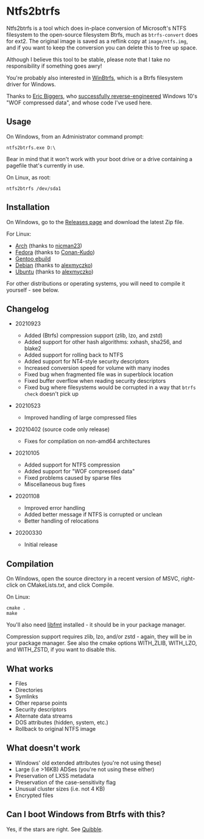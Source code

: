 Ntfs2btrfs
==========

Ntfs2btrfs is a tool which does in-place conversion of Microsoft's NTFS
filesystem to the open-source filesystem Btrfs, much as `btrfs-convert`
does for ext2. The original image is saved as a reflink copy at
`image/ntfs.img`, and if you want to keep the conversion you can delete
this to free up space.

Although I believe this tool to be stable, please note that I take no
responsibility if something goes awry!

You're probably also interested in [WinBtrfs](https://github.com/maharmstone/btrfs),
which is a Btrfs filesystem driver for Windows.

Thanks to [Eric Biggers](https://github.com/ebiggers), who [successfully reverse-engineered](https://github.com/ebiggers/ntfs-3g-system-compression/) Windows 10's
"WOF compressed data", and whose code I've used here.

Usage
-----

On Windows, from an Administrator command prompt:

`ntfs2btrfs.exe D:\`

Bear in mind that it won't work with your boot drive or a drive containing a
pagefile that's currently in use.

On Linux, as root:

`ntfs2btrfs /dev/sda1`

Installation
------------

On Windows, go to the [Releases page](https://github.com/maharmstone/ntfs2btrfs/releases) and
download the latest Zip file.

For Linux:
* [Arch](https://aur.archlinux.org/packages/ntfs2btrfs-git) (thanks to [nicman23](https://github.com/nicman23))
* [Fedora](https://src.fedoraproject.org/rpms/ntfs2btrfs) (thanks to [Conan-Kudo](https://github.com/Conan-Kudo))
* [Gentoo ebuild](https://raw.githubusercontent.com/maharmstone/ntfs2btrfs/master/ntfs2btrfs-20210923.ebuild)
* [Debian](https://packages.debian.org/ntfs2btrfs/) (thanks to [alexmyczko](https://github.com/alexmyczko))
* [Ubuntu](https://packages.ubuntu.com/ntfs2btrfs/) (thanks to [alexmyczko](https://github.com/alexmyczko))

For other distributions or operating systems, you will need to compile it yourself - see
below.

Changelog
---------

* 20210923
  * Added (Btrfs) compression support (zlib, lzo, and zstd)
  * Added support for other hash algorithms: xxhash, sha256, and blake2
  * Added support for rolling back to NTFS
  * Added support for NT4-style security descriptors
  * Increased conversion speed for volume with many inodes
  * Fixed bug when fragmented file was in superblock location
  * Fixed buffer overflow when reading security descriptors
  * Fixed bug where filesystems would be corrupted in a way that `btrfs check` doesn't pick up

* 20210523
  * Improved handling of large compressed files

* 20210402 (source code only release)
  * Fixes for compilation on non-amd64 architectures

* 20210105
  * Added support for NTFS compression
  * Added support for "WOF compressed data"
  * Fixed problems caused by sparse files
  * Miscellaneous bug fixes

* 20201108
  * Improved error handling
  * Added better message if NTFS is corrupted or unclean
  * Better handling of relocations

* 20200330
  * Initial release

Compilation
-----------

On Windows, open the source directory in a recent version of MSVC, right-click
on CMakeLists.txt, and click Compile.

On Linux:

    cmake .
    make

You'll also need [libfmt](https://github.com/fmtlib/fmt) installed - it should be
in your package manager.

Compression support requires zlib, lzo, and/or zstd - again, they will be in your
package manager. See also the cmake options WITH_ZLIB, WITH_LZO, and WITH_ZSTD,
if you want to disable this.

What works
----------

* Files
* Directories
* Symlinks
* Other reparse points
* Security descriptors
* Alternate data streams
* DOS attributes (hidden, system, etc.)
* Rollback to original NTFS image

What doesn't work
-----------------

* Windows' old extended attributes (you're not using these)
* Large (i.e >16KB) ADSes (you're not using these either)
* Preservation of LXSS metadata
* Preservation of the case-sensitivity flag
* Unusual cluster sizes (i.e. not 4 KB)
* Encrypted files

Can I boot Windows from Btrfs with this?
----------------------------------------

Yes, if the stars are right. See [Quibble](https://github.com/maharmstone/quibble).
